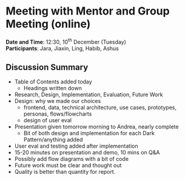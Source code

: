 # Meeting with Mentor and Group Meeting (online)
**Date and Time**: 12:30, 10<sup>th</sup> December (Tuesday)\
**Participants**: Jara, Jiaxin, Ling, Habib, Ashus
## Discussion Summary
- Table of Contents added today
    - Headings written down
- Research, Design, Implementation, Evaluation, Future Work
- Design: why we made our choices
    - frontend, data, technical architecture, use cases, prototypes, personas, flows/flowcharts
    - design of user eval
- Presentation given tomorrow morning to Andrea, nearly complete
    - Bit of both design and implementation for each Dark Pattern/anything added
- User eval and testing added after implementation
- 15-20 minutes on presentation and demo, 10 mins on Q&A
- Possibly add flow diagrams with a bit of code
- Future work must be clear and thought out
- Quality is better than quantity for report.
